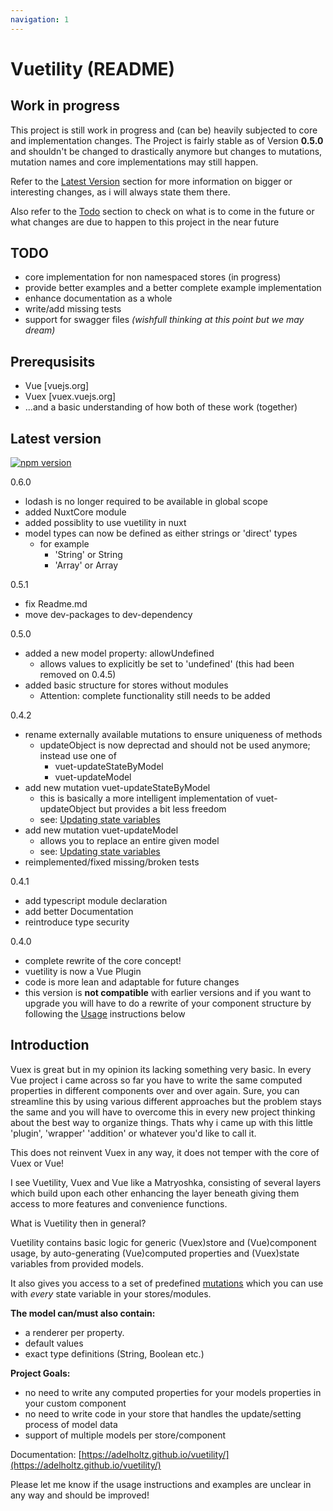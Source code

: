 ```yaml
---
navigation: 1
---
```


# Vuetility (README)

## Work in progress

This project is still work in progress and (can be) heavily subjected to core and implementation changes.
The Project is fairly stable as of Version **0.5.0** and shouldn't be changed to drastically anymore but
changes to mutations, mutation names and core implementations may still happen.

Refer to the [Latest Version](#version) section for more information on bigger or interesting changes, as i will always state them there.

Also refer to the [Todo](#todo) section to check on what is to come in the future or what changes are due to happen
to this project in the near future

## TODO <a href="#" name="todo"></a>
* core implementation for non namespaced stores (in progress)
* provide better examples and a better complete example implementation
* enhance documentation as a whole
* write/add missing tests
* support for swagger files *(wishfull thinking at this point but we may dream)*

## Prerequsisits <a href="#" name="rerequsisits"></a>

* Vue [vuejs.org]
* Vuex [vuex.vuejs.org]
* ...and a basic understanding of how both of these work (together)

## Latest version <a href="#" name="version"></a>

[![npm version](https://badge.fury.io/js/%40adelholtz%2Fvuetility.svg)](https://badge.fury.io/js/%40adelholtz%2Fvuetility)

0.6.0
* lodash is no longer required to be available in global scope
* added NuxtCore module
* added possiblity to use vuetility in nuxt
* model types can now be defined as either strings or 'direct' types
    * for example
        * 'String' or String
        * 'Array' or Array

0.5.1
* fix Readme.md
* move dev-packages to dev-dependency

0.5.0
* added a new model property: allowUndefined
    * allows values to explicitly be set to 'undefined' (this had been removed on 0.4.5)
* added basic structure for stores without modules
    * Attention: complete functionality still needs to be added

0.4.2
* rename externally available mutations to ensure uniqueness of methods
    * updateObject is now deprectad and should not be used anymore; instead use one of
        * vuet-updateStateByModel
        * vuet-updateModel
* add new mutation vuet-updateStateByModel
    * this is basically a more intelligent implementation of vuet-updateObject but provides a bit less freedom
    * see: [Updating state variables](/guide/updateing_state_vars.html)
* add new mutation vuet-updateModel
    * allows you to replace an entire given model
    * see: [Updating state variables](/guide/updateing_state_vars.html)
* reimplemented/fixed missing/broken tests

0.4.1
* add typescript module declaration
* add better Documentation
* reintroduce type security

0.4.0
* complete rewrite of the core concept!
* vuetility is now a Vue Plugin
* code is more lean and adaptable for future changes
* this version is **not compatible** with earlier versions and if you want to upgrade you will have to do a rewrite of your component structure by following the [Usage](#usage) instructions below

## Introduction <a href="#" name="introduction"></a>

Vuex is great but in my opinion its lacking something very basic.
In every Vue project i came across so far you have to write the same computed properties in different
components over and over again. Sure, you can streamline this by using various different approaches but the problem stays 
the same and you will have to overcome this in every new project thinking about the best way to organize things.
Thats why i came up with this little 'plugin', 'wrapper' 'addition' or whatever you'd like to call it.

This does not reinvent Vuex in any way, it does not temper with the core of Vuex or Vue!

I see Vuetility, Vuex and Vue like a Matryoshka, consisting of several layers which build upon each other
enhancing the layer beneath giving them access to more features and convenience functions.

What is Vuetility then in general?

Vuetility contains basic logic for generic (Vuex)store and (Vue)component usage, by auto-generating (Vue)computed properties and (Vuex)state variables from provided models.

It also gives you access to a set of predefined [mutations](/guide/updateing_state_vars.html) which you can use
with *every* state variable in your stores/modules.

__The model can/must also contain:__
* a renderer per property.
* default values
* exact type definitions (String, Boolean etc.)

__Project Goals:__
* no need to write any computed properties for your models properties in your custom component
* no need to write code in your store that handles the update/setting process of model data
* support of multiple models per store/component

Documentation: [https://adelholtz.github.io/vuetility/](https://adelholtz.github.io/vuetility/)


Please let me know if the usage instructions and examples are unclear in any way and should be improved!
